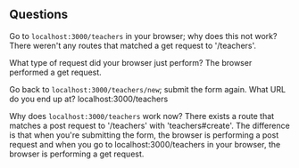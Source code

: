 ## Questions

Go to `localhost:3000/teachers` in your browser; why does this not work?
There weren't any routes that matched a get request to '/teachers'.

What type of request did your browser just perform?
The browser performed a get request.

Go back to `localhost:3000/teachers/new`; submit the form again. What URL do you end up at?
localhost:3000/teachers

Why does `localhost:3000/teachers` work now?
There exists a route that matches a post request to '/teachers' with 'teachers#create'. The difference is that when you're submitting the form, the browser is performing a post request and when you go to localhost:3000/teachers in your browser, the browser is performing a get request.
